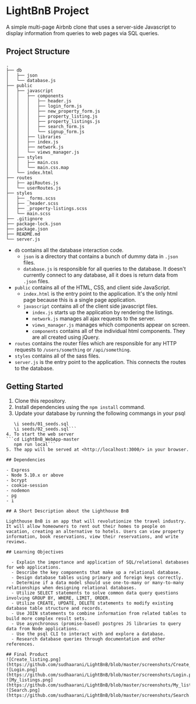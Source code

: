 # LightBnB Project

A simple multi-page Airbnb clone that uses a server-side Javascript to display information from queries to web pages via SQL queries.

## Project Structure

```
.
├── db
│   ├── json
│   └── database.js
├── public
│   ├── javascript
│   │   ├── components
│   │   │   ├── header.js
│   │   │   ├── login_form.js
│   │   │   ├── new_property_form.js
│   │   │   ├── property_listing.js
│   │   │   ├── property_listings.js
│   │   │   ├── search_form.js
│   │   │   └── signup_form.js
│   │   ├── libraries
│   │   ├── index.js
│   │   ├── network.js
│   │   └── views_manager.js
│   ├── styles
│   │   ├── main.css
│   │   └── main.css.map
│   └── index.html
├── routes
│   ├── apiRoutes.js
│   └── userRoutes.js
├── styles
│   ├── _forms.scss
│   ├── _header.scss
│   ├── _property-listings.scss
│   └── main.scss
├── .gitignore
├── package-lock.json
├── package.json
├── README.md
└── server.js
```

* `db` contains all the database interaction code.
  * `json` is a directory that contains a bunch of dummy data in `.json` files.
  * `database.js` is responsible for all queries to the database. It doesn't currently connect to any database, all it does is return data from `.json` files.
* `public` contains all of the HTML, CSS, and client side JavaScript.
  * `index.html` is the entry point to the application. It's the only html page because this is a single page application.
  * `javascript` contains all of the client side javascript files.
    * `index.js` starts up the application by rendering the listings.
    * `network.js` manages all ajax requests to the server.
    * `views_manager.js` manages which components appear on screen.
    * `components` contains all of the individual html components. They are all created using jQuery.
* `routes` contains the router files which are responsible for any HTTP requests to `/users/something` or `/api/something`.
* `styles` contains all of the sass files.
* `server.js` is the entry point to the application. This connects the routes to the database.

## Getting Started

1. Clone this repository.
2. Install dependencies using the `npm install` command.
3. Update your database by running the following commangs in your psql
```\i migrations/01_schema.sql
   \i seeds/01_seeds.sql
   \i seeds/02_seeds.sql```
4. To start the web server
```cd LightBnB_WebApp-master
   npm run local```
5. The app will be served at <http://localhost:3000/> in your browser.

## Dependencies

- Express
- Node 5.10.x or above
- bcrypt
- cookie-session
- nodemon
- pg
- i

## A Short Description about the Lighthouse BnB

Lighthouse BnB is an app that will revolutionize the travel industry. It will allow homeowners to rent out their homes to people on vacation, creating an alternative to hotels. Users can view property information, book reservations, view their reservations, and write reviews.

## Learning Objectives

  - Explain the importance and application of SQL/relational databases for web applications.
  - Describe the key components that make up a relational database.
  - Design database tables using primary and foreign keys correctly.
  - Determine if a data model should use one-to-many or many-to-many relationships when designing relational databases.
  - Utilize SELECT statements to solve common data query questions involving GROUP BY, WHERE, LIMIT, ORDER.
  - Utilize CREATE, UPDATE, DELETE statements to modify existing database table structure and records.
  - Use JOIN statements to combine information from related tables to build more complex result sets.
  - Use asynchronous (promise-based) postgres JS libraries to query data from Node applications.
  - Use the psql CLI to interact with and explore a database.
  - Research database queries through documentation and other references.

## Final Product
![Create_listing.png](https://github.com/sudhaarani/LightBnB/blob/master/screenshots/Create_listing.png)
![Login.png](https://github.com/sudhaarani/LightBnB/blob/master/screenshots/Login.png)
![My_listings.png](https://github.com/sudhaarani/LightBnB/blob/master/screenshots/My_listings.png)
![Search.png](https://github.com/sudhaarani/LightBnB/blob/master/screenshots/Search.png)
